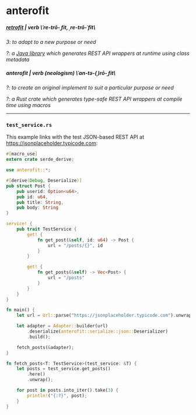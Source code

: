 # anterofit

##### [retrofit](http://www.merriam-webster.com/dictionary/retrofit) | *verb*  \ˈre-trō-ˌfit, ˌre-trō-ˈfit\

*3: to adapt to a new purpose or need*

*?: a [Java library](https://square.github.io/retrofit) which generates REST API wrappers at runtime using class metadata* 

##### anterofit | *verb (neologism)* \ˈan-tə-(ˌ)rō-ˌfit\

*?: to create an original implement to suit a particular purpose or need*

*?: a Rust crate which generates type-safe REST API wrappers at compile time using macros*

---

### `test_service.rs`

This example links with the test JSON-based REST API at https://jsonplaceholder.typicode.com:

```rust 
#[macro_use]
extern crate serde_derive;

use anterofit::*;

#[derive(Debug, Deserialize)]
pub struct Post {
    pub userid: Option<u64>,
    pub id: u64,
    pub title: String,
    pub body: String
}

service! {
    pub trait TestService {
        get! {
            fn get_post(&self, id: u64) -> Post {
                url = "/posts/{}", id
            }
        }

        get! {
            fn get_posts(&self) -> Vec<Post> {
                url = "/posts"
            }
        }
    }
}

fn main() {
    let url = Url::parse("https://jsonplaceholder.typicode.com").unwrap();

    let adapter = Adapter::builder(url)
        .deserialize(anterofit::serialize::json::Deserializer)
        .build();

    fetch_posts(&adapter);
}

fn fetch_posts<T: TestService>(test_service: &T) {
    let posts = test_service.get_posts()
        .here()
        .unwrap();

    for post in posts.into_iter().take(3) {
        println!("{:?}", post);
    }
}
```
